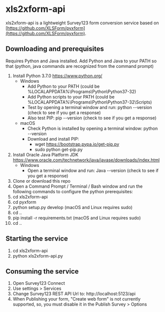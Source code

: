 # xls2xform-api

xls2xform-api is a lightweight Survey123 form conversion service based on [https://github.com/XLSForm/pyxform](https://github.com/XLSForm/pyxform).

## Downloading and prerequisites

Requires Python and Java installed.
Add Python and Java to your PATH so that (python, java commands are recognized from the command prompt)

1. Install Python 3.7.0 https://www.python.org/
   - Windows
     - Add Python to your PATH (could be %LOCALAPPDATA%\Programs\Python\Python37-32)
     - Add Python scripts to your PATH (could be %LOCALAPPDATA%\Programs\Python\Python37-32\Scripts)
     - Test by opening a terminal window and run: python --version (check to see if you get a response)
     - Also test PIP: pip --version (check to see if you get a response)
   - macOS
     - Check Python is installed by opening a terminal window: python --version
     - Download and install PIP:
       - wget https://bootstrap.pypa.io/get-pip.py
       - sudo python get-pip.py
2. Install Oracle Java Platform JDK https://www.oracle.com/technetwork/java/javase/downloads/index.html
   - Windows
     - Open a terminal window and run: Java --version (check to see if you get a response)
3. Clone or download this repo
4. Open a Command Prompt / Terminal / Bash window and run the following commands to configure the python prerequisites:
5. cd xls2xform-api
6. cd pyxform
7. python setup.py develop (macOS and Linux requires sudo)
8. cd ..
9. pip install -r requirements.txt (macOS and Linux requires sudo)
10. cd ..

## Starting the service

1. cd xls2xform-api
2. python xls2xform-api.py

## Consuming the service

1. Open Survey123 Connect
2. Use settings > Services
3. Change Survey123 REST API Url to: http://localhost:5123/api
4. When Publishing your form, "Create web form" is not currently supported, so, you must disable it in the Publish Survey > Options

